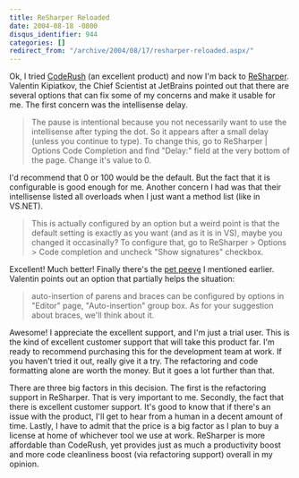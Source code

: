 ```yaml
---
title: ReSharper Reloaded
date: 2004-08-18 -0800
disqus_identifier: 944
categories: []
redirect_from: "/archive/2004/08/17/resharper-reloaded.aspx/"
---
```


Ok, I tried
[CodeRush](http://www.devexpress.com/?section=/Products/NET/CodeRush)
(an excellent product) and now I'm back to
[ReSharper](http://www.jetbrains.com/resharper/index.html). Valentin
Kipiatkov, the Chief Scientist at JetBrains pointed out that there are
several options that can fix some of my concerns and make it usable for
me. The first concern was the intellisense delay.

> The pause is intentional because you not necessarily want to use the
> intellisense after typing the dot. So it appears after a small delay
> (unless you continue to type). To change this, go to ReSharper |
> Options Code Completion and find "Delay:" field at the very bottom of
> the page. Change it's value to 0.

I'd recommend that 0 or 100 would be the default. But the fact that it
is configurable is good enough for me. Another concern I had was that
their intellisense listed all overloads when I just want a method list
(like in VS.NET).

> This is actually configured by an option but a weird point is that the
> default setting is exactly as you want (and as it is in VS), maybe you
> changed it occasinally? To configure that, go to ReSharper \> Options
> \> Code completion and uncheck "Show signatures" checkbox.

Excellent! Much better! Finally there's the [pet
peeve](https://haacked.com/archive/2004/08/11/913.aspx) I mentioned
earlier. Valentin points out an option that partially helps the
situation:

> auto-insertion of parens and braces can be configured by options in
> "Editor" page, "Auto-insertion" group box. As for your suggestion
> about braces, we'll think about it.

Awesome! I appreciate the excellent support, and I'm just a trial user.
This is the kind of excellent customer support that will take this
product far. I'm ready to recommend purchasing this for the development
team at work. If you haven't tried it out, really give it a try. The
refactoring and code formatting alone are worth the money. But it goes a
lot further than that.

There are three big factors in this decision. The first is the
refactoring support in ReSharper. That is very important to me.
Secondly, the fact that there is excellent customer support. It's good
to know that if there's an issue with the product, I'll get to hear from
a human in a decent amount of time. Lastly, I have to admit that the
price is a big factor as I plan to buy a license at home of whichever
tool we use at work. ReSharper is more affordable than CodeRush, yet
provides just as much a productivity boost and more code cleanliness
boost (via refactoring support) overall in my opinion.

